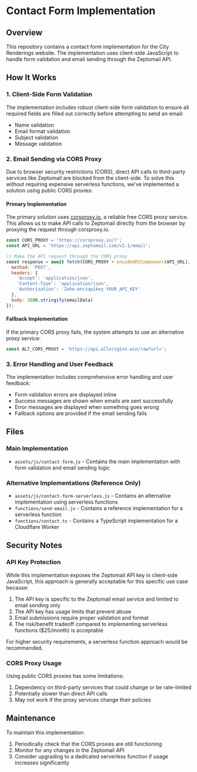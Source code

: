 # Contact Form Implementation

## Overview
This repository contains a contact form implementation for the City Renderings website. The implementation uses client-side JavaScript to handle form validation and email sending through the Zeptomail API.

## How It Works

### 1. Client-Side Form Validation
The implementation includes robust client-side form validation to ensure all required fields are filled out correctly before attempting to send an email:
- Name validation
- Email format validation
- Subject validation
- Message validation

### 2. Email Sending via CORS Proxy
Due to browser security restrictions (CORS), direct API calls to third-party services like Zeptomail are blocked from the client-side. To solve this without requiring expensive serverless functions, we've implemented a solution using public CORS proxies:

#### Primary Implementation
The primary solution uses [corsproxy.io](https://corsproxy.io/), a reliable free CORS proxy service. This allows us to make API calls to Zeptomail directly from the browser by proxying the request through corsproxy.io.

```javascript
const CORS_PROXY = 'https://corsproxy.io/?';
const API_URL = 'https://api.zeptomail.com/v1.1/email';

// Make the API request through the CORS proxy
const response = await fetch(CORS_PROXY + encodeURIComponent(API_URL), {
  method: 'POST',
  headers: {
    'Accept': 'application/json',
    'Content-Type': 'application/json',
    'Authorization': 'Zoho-enczapikey YOUR_API_KEY'
  },
  body: JSON.stringify(emailData)
});
```

#### Fallback Implementation
If the primary CORS proxy fails, the system attempts to use an alternative proxy service:
```javascript
const ALT_CORS_PROXY = 'https://api.allorigins.win/raw?url=';
```

### 3. Error Handling and User Feedback
The implementation includes comprehensive error handling and user feedback:
- Form validation errors are displayed inline
- Success messages are shown when emails are sent successfully
- Error messages are displayed when something goes wrong
- Fallback options are provided if the email sending fails

## Files

### Main Implementation
- `assets/js/contact-form.js` - Contains the main implementation with form validation and email sending logic

### Alternative Implementations (Reference Only)
- `assets/js/contact-form-serverless.js` - Contains an alternative implementation using serverless functions
- `functions/send-email.js` - Contains a reference implementation for a serverless function
- `functions/contact.ts` - Contains a TypeScript implementation for a Cloudflare Worker

## Security Notes

### API Key Protection
While this implementation exposes the Zeptomail API key in client-side JavaScript, this approach is generally acceptable for this specific use case because:

1. The API key is specific to the Zeptomail email service and limited to email sending only
2. The API key has usage limits that prevent abuse
3. Email submissions require proper validation and format
4. The risk/benefit tradeoff compared to implementing serverless functions ($25/month) is acceptable

For higher security requirements, a serverless function approach would be recommended.

### CORS Proxy Usage
Using public CORS proxies has some limitations:
1. Dependency on third-party services that could change or be rate-limited
2. Potentially slower than direct API calls
3. May not work if the proxy services change their policies

## Maintenance
To maintain this implementation:
1. Periodically check that the CORS proxies are still functioning
2. Monitor for any changes in the Zeptomail API
3. Consider upgrading to a dedicated serverless function if usage increases significantly